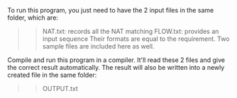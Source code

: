 To run this program, you just need to have the 2 input files in the same folder, which are:
>> NAT.txt: records all the NAT matching
>> FLOW.txt: provides an input sequence
Their formats are equal to the requirement. Two sample files are included here as well.

Compile and run this program in a compiler. It'll read these 2 files and give the correct result automatically. The result will also be written into a newly created file in the same folder:
>> OUTPUT.txt